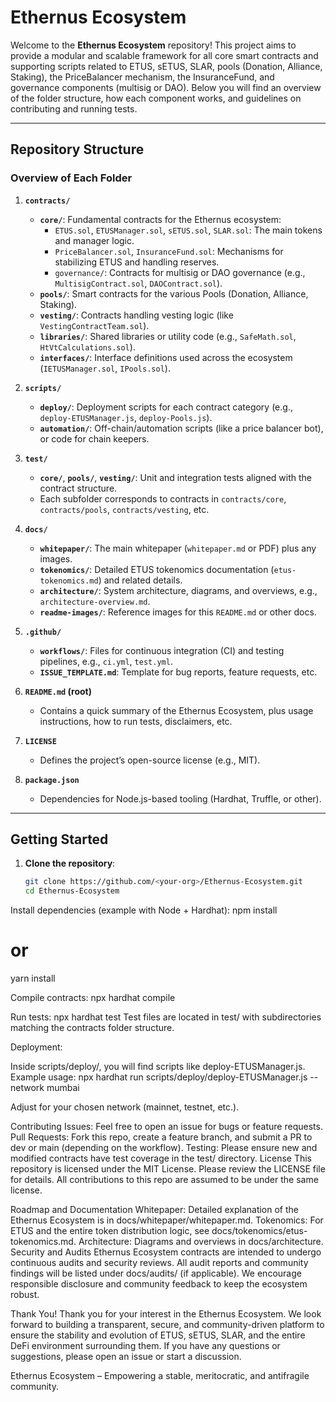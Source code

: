 # Ethernus Ecosystem

Welcome to the **Ethernus Ecosystem** repository! This project aims to provide a modular and scalable framework for all core smart contracts and supporting scripts related to ETUS, sETUS, SLAR, pools (Donation, Alliance, Staking), the PriceBalancer mechanism, the InsuranceFund, and governance components (multisig or DAO). Below you will find an overview of the folder structure, how each component works, and guidelines on contributing and running tests.

---

## Repository Structure


### Overview of Each Folder

1. **`contracts/`**  
   - **`core/`**: Fundamental contracts for the Ethernus ecosystem:
     - `ETUS.sol`, `ETUSManager.sol`, `sETUS.sol`, `SLAR.sol`: The main tokens and manager logic.
     - `PriceBalancer.sol`, `InsuranceFund.sol`: Mechanisms for stabilizing ETUS and handling reserves.
     - `governance/`: Contracts for multisig or DAO governance (e.g., `MultisigContract.sol`, `DAOContract.sol`).
   - **`pools/`**: Smart contracts for the various Pools (Donation, Alliance, Staking).
   - **`vesting/`**: Contracts handling vesting logic (like `VestingContractTeam.sol`).
   - **`libraries/`**: Shared libraries or utility code (e.g., `SafeMath.sol`, `HtVtCalculations.sol`).
   - **`interfaces/`**: Interface definitions used across the ecosystem (`IETUSManager.sol`, `IPools.sol`).

2. **`scripts/`**  
   - **`deploy/`**: Deployment scripts for each contract category (e.g., `deploy-ETUSManager.js`, `deploy-Pools.js`).  
   - **`automation/`**: Off-chain/automation scripts (like a price balancer bot), or code for chain keepers.

3. **`test/`**  
   - **`core/`**, **`pools/`**, **`vesting/`**: Unit and integration tests aligned with the contract structure.
   - Each subfolder corresponds to contracts in `contracts/core`, `contracts/pools`, `contracts/vesting`, etc.

4. **`docs/`**  
   - **`whitepaper/`**: The main whitepaper (`whitepaper.md` or PDF) plus any images.
   - **`tokenomics/`**: Detailed ETUS tokenomics documentation (`etus-tokenomics.md`) and related details.
   - **`architecture/`**: System architecture, diagrams, and overviews, e.g., `architecture-overview.md`.
   - **`readme-images/`**: Reference images for this `README.md` or other docs.

5. **`.github/`**  
   - **`workflows/`**: Files for continuous integration (CI) and testing pipelines, e.g., `ci.yml`, `test.yml`.
   - **`ISSUE_TEMPLATE.md`**: Template for bug reports, feature requests, etc.

6. **`README.md` (root)**  
   - Contains a quick summary of the Ethernus Ecosystem, plus usage instructions, how to run tests, disclaimers, etc.

7. **`LICENSE`**  
   - Defines the project’s open-source license (e.g., MIT).

8. **`package.json`**  
   - Dependencies for Node.js-based tooling (Hardhat, Truffle, or other).

---

## Getting Started

1. **Clone the repository**:
   ```bash
   git clone https://github.com/<your-org>/Ethernus-Ecosystem.git
   cd Ethernus-Ecosystem

Install dependencies (example with Node + Hardhat):
npm install
# or
yarn install

Compile contracts:
npx hardhat compile

Run tests:
npx hardhat test
Test files are located in test/ with subdirectories matching the contracts folder structure.

Deployment:

Inside scripts/deploy/, you will find scripts like deploy-ETUSManager.js.
Example usage:
npx hardhat run scripts/deploy/deploy-ETUSManager.js --network mumbai

Adjust for your chosen network (mainnet, testnet, etc.).

Contributing
Issues: Feel free to open an issue for bugs or feature requests.
Pull Requests: Fork this repo, create a feature branch, and submit a PR to dev or main (depending on the workflow).
Testing: Please ensure new and modified contracts have test coverage in the test/ directory.
License
This repository is licensed under the MIT License. Please review the LICENSE file for details.
All contributions to this repo are assumed to be under the same license.

Roadmap and Documentation
Whitepaper: Detailed explanation of the Ethernus Ecosystem is in docs/whitepaper/whitepaper.md.
Tokenomics: For ETUS and the entire token distribution logic, see docs/tokenomics/etus-tokenomics.md.
Architecture: Diagrams and overviews in docs/architecture.
Security and Audits
Ethernus Ecosystem contracts are intended to undergo continuous audits and security reviews. All audit reports and community findings will be listed under docs/audits/ (if applicable). We encourage responsible disclosure and community feedback to keep the ecosystem robust.

Thank You!
Thank you for your interest in the Ethernus Ecosystem. We look forward to building a transparent, secure, and community-driven platform to ensure the stability and evolution of ETUS, sETUS, SLAR, and the entire DeFi environment surrounding them. If you have any questions or suggestions, please open an issue or start a discussion.

Ethernus Ecosystem – Empowering a stable, meritocratic, and antifragile community.

